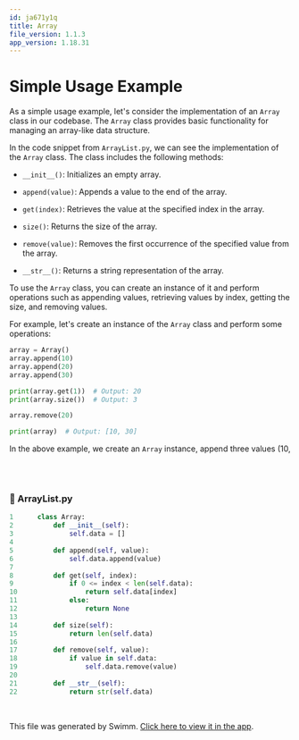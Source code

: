 ```yaml
---
id: ja671y1q
title: Array
file_version: 1.1.3
app_version: 1.18.31
---
```


# Simple Usage Example

As a simple usage example, let's consider the implementation of an `Array` class in our codebase. The `Array` class provides basic functionality for managing an array-like data structure.

In the code snippet from `ArrayList.py`, we can see the implementation of the `Array` class. The class includes the following methods:

*   `__init__()`: Initializes an empty array.

*   `append(value)`: Appends a value to the end of the array.

*   `get(index)`: Retrieves the value at the specified index in the array.

*   `size()`: Returns the size of the array.

*   `remove(value)`: Removes the first occurrence of the specified value from the array.

*   `__str__()`: Returns a string representation of the array.

To use the `Array` class, you can create an instance of it and perform operations such as appending values, retrieving values by index, getting the size, and removing values.

For example, let's create an instance of the `Array` class and perform some operations:

```python
array = Array()
array.append(10)
array.append(20)
array.append(30)

print(array.get(1))  # Output: 20
print(array.size())  # Output: 3

array.remove(20)

print(array)  # Output: [10, 30]
```

In the above example, we create an `Array` instance, append three values (10,

<br/>

<br/>


<!-- NOTE-swimm-snippet: the lines below link your snippet to Swimm -->
### 📄 ArrayList.py
```python
1      class Array:
2          def __init__(self):
3              self.data = []
4      
5          def append(self, value):
6              self.data.append(value)
7      
8          def get(self, index):
9              if 0 <= index < len(self.data):
10                 return self.data[index]
11             else:
12                 return None
13     
14         def size(self):
15             return len(self.data)
16     
17         def remove(self, value):
18             if value in self.data:
19                 self.data.remove(value)
20     
21         def __str__(self):
22             return str(self.data)
```

<br/>

This file was generated by Swimm. [Click here to view it in the app](https://app.swimm.io/repos/Z2l0aHViJTNBJTNBQXJyYXlMaXN0JTNBJTNBSXZhbmdvMTI4/docs/ja671y1q).
